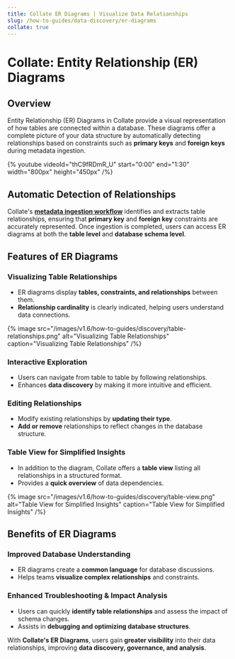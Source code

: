 ```yaml
---
title: Collate ER Diagrams | Visualize Data Relationships
slug: /how-to-guides/data-discovery/er-diagrams
collate: true
---
```


# Collate: Entity Relationship (ER) Diagrams

## Overview

Entity Relationship (ER) Diagrams in Collate provide a visual representation of how tables are connected within a database. These diagrams offer a complete picture of your data structure by automatically detecting relationships based on constraints such as **primary keys** and **foreign keys** during metadata ingestion.

{%  youtube videoId="thC9fRDmR_U" start="0:00" end="1:30" width="800px" height="450px" /%}

## Automatic Detection of Relationships

Collate's [**metadata ingestion workflow**](/connectors/ingestion/workflows/metadata) identifies and extracts table relationships, ensuring that **primary key** and **foreign key** constraints are accurately represented. Once ingestion is completed, users can access ER diagrams at both the **table level** and **database schema level**.  

## Features of ER Diagrams  

### Visualizing Table Relationships

- ER diagrams display **tables, constraints, and relationships** between them.  
- **Relationship cardinality** is clearly indicated, helping users understand data connections.

{% image
src="/images/v1.6/how-to-guides/discovery/table-relationships.png"
alt="Visualizing Table Relationships"
caption="Visualizing Table Relationships"
/%}

### Interactive Exploration

- Users can navigate from table to table by following relationships.  
- Enhances **data discovery** by making it more intuitive and efficient.  

### Editing Relationships

- Modify existing relationships by **updating their type**.  
- **Add or remove** relationships to reflect changes in the database structure.  

### Table View for Simplified Insights

- In addition to the diagram, Collate offers a **table view** listing all relationships in a structured format.  
- Provides a **quick overview** of data dependencies.

{% image
src="/images/v1.6/how-to-guides/discovery/table-view.png"
alt="Table View for Simplified Insights"
caption="Table View for Simplified Insights"
/%}

## Benefits of ER Diagrams  

### Improved Database Understanding

- ER diagrams create a **common language** for database discussions.  
- Helps teams **visualize complex relationships** and constraints.  

### Enhanced Troubleshooting & Impact Analysis

- Users can quickly **identify table relationships** and assess the impact of schema changes.  
- Assists in **debugging and optimizing database structures**.  

With **Collate's ER Diagrams**, users gain **greater visibility** into their data relationships, improving **data discovery, governance, and analysis**.  
